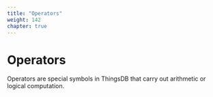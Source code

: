 ```yaml
---
title: "Operators"
weight: 142
chapter: true
---
```


# Operators

Operators are special symbols in ThingsDB that carry out arithmetic or logical computation.
